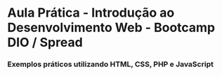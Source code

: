 # Aula Prática - Introdução ao Desenvolvimento Web - Bootcamp DIO / Spread
### Exemplos práticos utilizando HTML, CSS, PHP e JavaScript
